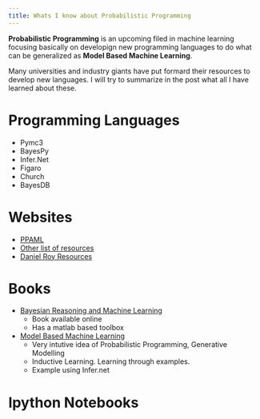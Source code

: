 ```yaml
---
title: Whats I know about Probabilistic Programming
---
```


**Probabilistic Programming** is an upcoming filed in machine learning focusing
basically on developign new programming languages to do what can be generalized
as **Model Based Machine Learning**.

Many universities and industry giants have put formard their resources to
develop new languages. I will try to summarize in the post what all I have
learned about these.

# Programming Languages
- Pymc3
- BayesPy
- Infer.Net
- Figaro
- Church
- BayesDB

# Websites
- [PPAML]()
- [Other list of resources](http://ppaml.galois.com/wiki/wiki/Resources)
- [Daniel Roy Resources](http://probabilistic-programming.org/wiki/Home)

# Books
- [Bayesian Reasoning and Machine
  Learning](http://web4.cs.ucl.ac.uk/staff/D.Barber/pmwiki/pmwiki.php?n=Brml.Online)
    - Book available online
    - Has a matlab based toolbox
- [Model Based Machine Learning](http://www.mbmlbook.com/)
    - Very intutive idea of Probabilistic Programming, Generative Modelling
    - Inductive Learning. Learning through examples.
    - Example using Infer.net

# Ipython Notebooks



